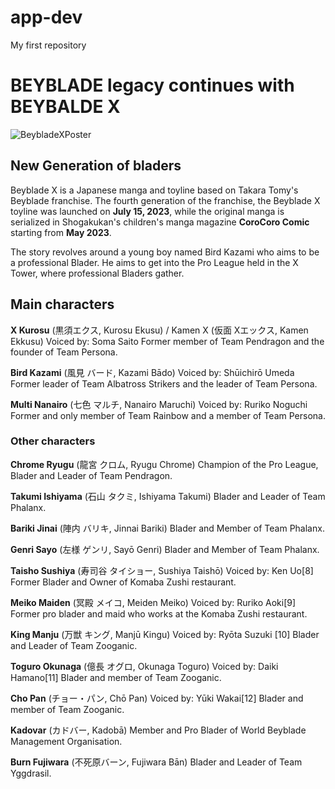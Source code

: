 # app-dev
My first repository

# BEYBLADE legacy continues with BEYBALDE X
![BeybladeXPoster](https://github.com/JMVita16/app-dev/assets/151889937/7480c121-2e32-4301-8838-aae50cb1a1b9)
## New Generation of bladers
Beyblade X is a Japanese manga and toyline based on Takara Tomy's Beyblade franchise. The fourth generation of the franchise, the Beyblade X toyline was launched on **July 15, 2023**, while the original manga is serialized in Shogakukan's children's manga magazine **CoroCoro Comic** starting from **May 2023**.

The story revolves around a young boy named Bird Kazami who aims to be a professional Blader. He aims to get into the Pro League held in the X Tower, where professional Bladers gather.

## Main characters
**X Kurosu** (黒須エクス, Kurosu Ekusu) / Kamen X (仮面 Xエックス, Kamen Ekkusu)
Voiced by: Soma Saito
Former member of Team Pendragon and the founder of Team Persona.

**Bird Kazami** (風見 バード, Kazami Bādo)
Voiced by: Shūichirō Umeda
Former leader of Team Albatross Strikers and the leader of Team Persona.

**Multi Nanairo** (七色 マルチ, Nanairo Maruchi)
Voiced by: Ruriko Noguchi
Former and only member of Team Rainbow and a member of Team Persona.

### Other characters

**Chrome Ryugu** (龍宮 クロム, Ryugu Chrome)
Champion of the Pro League, Blader and Leader of Team Pendragon.

**Takumi Ishiyama** (石山 タクミ, Ishiyama Takumi)
Blader and Leader of Team Phalanx.

**Bariki Jinai** (陣内 バリキ, Jinnai Bariki)
Blader and Member of Team Phalanx.

**Genri Sayo** (左様 ゲンリ, Sayō Genri)
Blader and Member of Team Phalanx.

**Taisho Sushiya** (寿司谷 タイショー, Sushiya Taishō)
Voiced by: Ken Uo[8]
Former Blader and Owner of Komaba Zushi restaurant.

**Meiko Maiden** (冥殿 メイコ, Meiden Meiko)
Voiced by: Ruriko Aoki[9]
Former pro blader and maid who works at the Komaba Zushi restaurant.

**King Manju** (万獣 キング, Manjū Kingu)
Voiced by: Ryōta Suzuki [10]
Blader and Leader of Team Zooganic.

**Toguro Okunaga** (億長 オグロ, Okunaga Toguro)
Voiced by: Daiki Hamano[11]
Blader and member of Team Zooganic.

**Cho Pan** (チョー・パン, Chō Pan)
Voiced by: Yūki Wakai[12]
Blader and member of Team Zooganic.

**Kadovar** (カドバー, Kadobā)
Member and Pro Blader of World Beyblade Management Organisation.

**Burn Fujiwara** (不死原バーン, Fujiwara Bān)
Blader and Leader of Team Yggdrasil.
